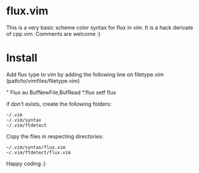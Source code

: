 flux.vim
========

This is a very basic scheme color syntax for flux in vim. It is a hack derivate of cpp.vim. Comments are welcome :) 


Install
=======

Add flux type to vim by adding the following line on filetype.vim (path/to/vimfiles/filetype.vim)

" Flux
au BufNewFile,BufRead *.flux                    setf flux

if don't exists, create the following folders:

	~/.vim
	~/.vim/syntax
	~/.vim/ftdetect

Copy the files in respecting directories:

	~/.vim/syntax/flux.vim
	~/.vim/ftdetect/flux.vim
	
Happy coding :)	
